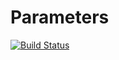 # Parameters

[![Build Status](https://travis-ci.org/mauro3/Parameters.jl.svg?branch=master)](https://travis-ci.org/mauro3/Parameters.jl)
